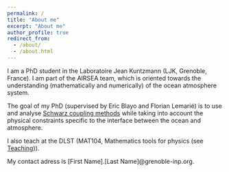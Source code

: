 ```yaml
---
permalink: /
title: "About me"
excerpt: "About me"
author_profile: true
redirect_from: 
  - /about/
  - /about.html
---
```


I am a PhD student in the Laboratoire Jean Kuntzmann (LJK, Grenoble, France).
I am part of the AIRSEA team, which is oriented towards the understanding (mathematically and numerically) of the ocean atmosphere system.

The goal of my PhD (supervised by Eric Blayo and Florian Lemarié) is to use and analyse [Schwarz coupling methods](https://en.wikipedia.org/wiki/Schwarz_alternating_method) while taking
into account the physical constraints specific to the interface between the ocean and atmosphere.

I also teach at the DLST (MAT104, Mathematics tools for physics (see [Teaching](teaching/))).

My contact adress is [First Name].[Last Name]@grenoble-inp.org.
